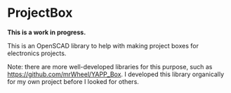 # ProjectBox

**This is a work in progress.**

This is an OpenSCAD library to help with making project boxes for electronics projects.

Note: there are more well-developed libraries for this purpose, such as https://github.com/mrWheel/YAPP_Box. I developed this library organically for my own project before I looked for others.

